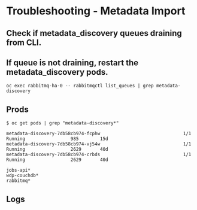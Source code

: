 # Troubleshooting - Metadata Import

## Check if metadata_discovery queues draining from CLI. 
## If queue is not draining, restart the metadata_discovery pods.
```
oc exec rabbitmq-ha-0 -- rabbitmqctl list_queues | grep metadata-discovery
```
## Prods 

```
$ oc get pods | grep "metadata-discovery*"

metadata-discovery-7db58cb974-fcphw                               1/1     Running                 985        15d
metadata-discovery-7db58cb974-vj54w                               1/1     Running                 2629       40d
metadata-discovery-7db58cb974-crbds                               1/1     Running                 2629       40d

jobs-api*
wdp-couchdb*
rabbitmq*
``` 

## Logs
